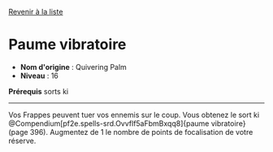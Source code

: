 [Revenir à la liste](list.md)

# Paume vibratoire

 * **Nom d'origine** : Quivering Palm
 * **Niveau** : 16


<p><strong>Prérequis</strong> sorts ki</p>
<hr>
<p>Vos Frappes peuvent tuer vos ennemis sur le coup. Vous obtenez le sort ki @Compendium[pf2e.spells-srd.Ovvflf5aFbmBxqq8]{paume vibratoire} (page 396). Augmentez de 1 le nombre de points de focalisation de votre réserve.</p>